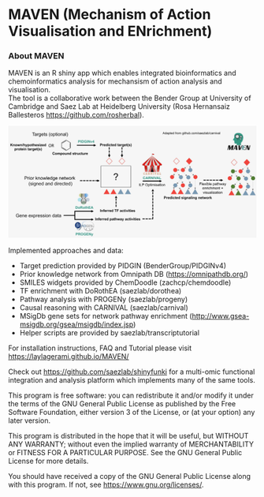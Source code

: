 # MAVEN (Mechanism of Action Visualisation and ENrichment)

### About MAVEN
 
MAVEN is an R shiny app which enables integrated bioinformatics and chemoinformatics analysis for mechansism of action analysis and visualisation.  
The tool is a collaborative work between the Bender Group at University of Cambridge and Saez Lab at Heidelberg University (Rosa Hernansaiz Ballesteros https://github.com/rosherbal). 

<img src="https://raw.githubusercontent.com/laylagerami/MAVEN/main/MAVEN/www/workflow-1.jpeg"/>

Implemented approaches and data:
 - Target prediction provided by PIDGIN (BenderGroup/PIDGINv4) 
 - Prior knowledge network from Omnipath DB (https://omnipathdb.org/)
 - SMILES widgets provided by ChemDoodle (zachcp/chemdoodle)
 - TF enrichment with DoRothEA (saezlab/dorothea)
 - Pathway analysis with PROGENy (saezlab/progeny)
 - Causal reasoning with CARNIVAL (saezlab/carnival)
 - MSigDb gene sets for network pathway enrichment (http://www.gsea-msigdb.org/gsea/msigdb/index.jsp)
 - Helper scripts are provided by saezlab/transcriptutorial
 

For installation instructions, FAQ and Tutorial please visit
 https://laylagerami.github.io/MAVEN/
 
Check out https://github.com/saezlab/shinyfunki for a multi-omic functional integration and analysis platform which implements many of the same tools.

This program is free software: you can redistribute it and/or modify it under the terms of the GNU General Public License as published by the Free Software Foundation, either version 3 of the License, or (at your option) any later version.

This program is distributed in the hope that it will be useful, but WITHOUT ANY WARRANTY; without even the implied warranty of MERCHANTABILITY or FITNESS FOR A PARTICULAR PURPOSE. See the GNU General Public License for more details.

You should have received a copy of the GNU General Public License along with this program. If not, see <https://www.gnu.org/licenses/>.
